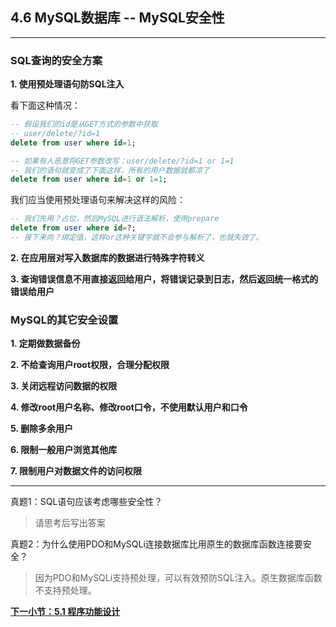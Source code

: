## 4.6 MySQL数据库 -- MySQL安全性
***
### SQL查询的安全方案

**1. 使用预处理语句防SQL注入**

看下面这种情况：

```sql
-- 假设我们的id是从GET方式的参数中获取
-- user/delete/?id=1
delete from user where id=1;

-- 如果有人恶意将GET参数改写：user/delete/?id=1 or 1=1
-- 我们的语句就变成了下面这样，所有的用户数据就都凉了
delete from user where id=1 or 1=1;
```

我们应当使用预处理语句来解决这样的风险：
```sql
-- 我们先用？占位，然后MySQL进行语法解析，使用prepare
delete from user where id=?;
-- 接下来向？绑定值，这样or这种关键字就不会参与解析了，也就失效了。
```

**2. 在应用层对写入数据库的数据进行特殊字符转义**

**3. 查询错误信息不用直接返回给用户，将错误记录到日志，然后返回统一格式的错误给用户**


### MySQL的其它安全设置

**1. 定期做数据备份**

**2. 不给查询用户root权限，合理分配权限**

**3. 关闭远程访问数据的权限**

**4. 修改root用户名称、修改root口令，不使用默认用户和口令**

**5. 删除多余用户**

**6. 限制一般用户浏览其他库**

**7. 限制用户对数据文件的访问权限**

***

真题1：SQL语句应该考虑哪些安全性？
> 请思考后写出答案

真题2：为什么使用PDO和MySQLi连接数据库比用原生的数据库函数连接要安全？
> 因为PDO和MySQLi支持预处理，可以有效预防SQL注入。原生数据库函数不支持预处理。

[**下一小节：5.1 程序功能设计**](https://github.com/201502lisihao/PHP-Technology-Stack-Review/blob/master/5-%E7%A8%8B%E5%BA%8F%E8%AE%BE%E8%AE%A1/5-1%E7%A8%8B%E5%BA%8F%E5%8A%9F%E8%83%BD%E8%AE%BE%E8%AE%A1.md)